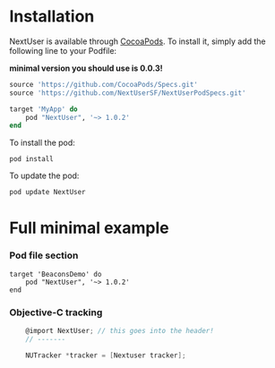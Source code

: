 # Installation

NextUser is available through [CocoaPods](http://cocoapods.org). To install
it, simply add the following line to your Podfile:

**minimal version you should use is 0.0.3!**

```ruby
source 'https://github.com/CocoaPods/Specs.git'
source 'https://github.com/NextUserSF/NextUserPodSpecs.git'

target 'MyApp' do
    pod "NextUser", '~> 1.0.2'
end
```

To install the pod:
```shell
pod install
```

To update the pod:
```shell
pod update NextUser
```


# Full minimal example

### Pod file section
```
target 'BeaconsDemo' do
    pod "NextUser", '~> 1.0.2'
end
```

### Objective-C tracking
```objective-c
    @import NextUser; // this goes into the header!
    // ------- 

    NUTracker *tracker = [Nextuser tracker];
 ```
